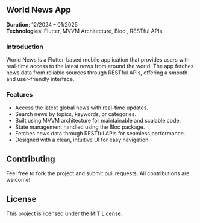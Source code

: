 ## World News App  
**Duration**: 12/2024 – 01/2025  
**Technologies**: Flutter, MVVM Architecture, Bloc , RESTful APIs  

### Introduction  
World News is a Flutter-based mobile application that provides users with real-time access to the latest news from around the world. The app fetches news data from reliable sources through RESTful APIs, offering a smooth and user-friendly interface.

### Features  
- Access the latest global news with real-time updates.  
- Search news by topics, keywords, or categories.  
- Built using MVVM architecture for maintainable and scalable code.  
- State management handled using the Bloc package.  
- Fetches news data through RESTful APIs for seamless performance.  
- Designed with a clean, intuitive UI for easy navigation.

## Contributing  
Feel free to fork the project and submit pull requests. All contributions are welcome!  

## License  
This project is licensed under the [MIT License](https://opensource.org/licenses/MIT).
